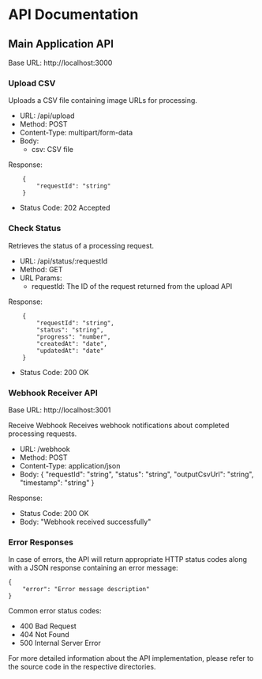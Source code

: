 # API Documentation

## Main Application API

Base URL: http://localhost:3000

### Upload CSV

Uploads a CSV file containing image URLs for processing.

- URL: /api/upload
- Method: POST
- Content-Type: multipart/form-data
- Body:
  - csv: CSV file

Response:

```
    {
        "requestId": "string"
    }
```

- Status Code: 202 Accepted

### Check Status

Retrieves the status of a processing request.

- URL: /api/status/:requestId
- Method: GET
- URL Params:
  - requestId: The ID of the request returned from the upload API

Response:

```
    {
        "requestId": "string",
        "status": "string",
        "progress": "number",
        "createdAt": "date",
        "updatedAt": "date"
    }
```

- Status Code: 200 OK

### Webhook Receiver API

Base URL: http://localhost:3001

Receive Webhook
Receives webhook notifications about completed processing requests.

- URL: /webhook
- Method: POST
- Content-Type: application/json
- Body:
  {
  "requestId": "string",
  "status": "string",
  "outputCsvUrl": "string",
  "timestamp": "string"
  }

Response:

- Status Code: 200 OK
- Body: "Webhook received successfully"

### Error Responses

In case of errors, the API will return appropriate HTTP status codes along with a JSON response containing an error message:

```
{
    "error": "Error message description"
}
```

Common error status codes:

- 400 Bad Request
- 404 Not Found
- 500 Internal Server Error

For more detailed information about the API implementation, please refer to the source code in the respective directories.
